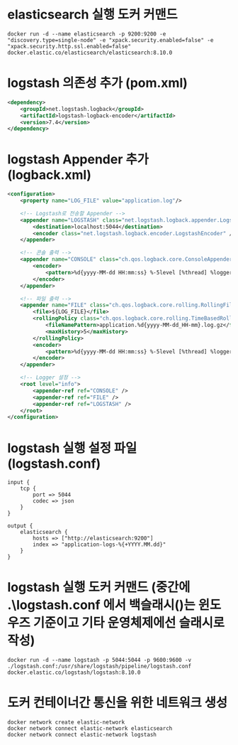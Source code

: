 # elasticsearch 실행 도커 커맨드
`docker run -d --name elasticsearch -p 9200:9200 -e "discovery.type=single-node" -e "xpack.security.enabled=false" -e "xpack.security.http.ssl.enabled=false" docker.elastic.co/elasticsearch/elasticsearch:8.10.0`

# logstash 의존성 추가 (pom.xml)
```xml
<dependency>
    <groupId>net.logstash.logback</groupId>
    <artifactId>logstash-logback-encoder</artifactId>
    <version>7.4</version>
</dependency>
```

# logstash Appender 추가 (logback.xml)
```xml
<configuration>
    <property name="LOG_FILE" value="application.log"/>

    <!-- Logstash로 전송할 Appender -->
    <appender name="LOGSTASH" class="net.logstash.logback.appender.LogstashTcpSocketAppender">
        <destination>localhost:5044</destination>
        <encoder class="net.logstash.logback.encoder.LogstashEncoder" />
    </appender>

    <!-- 콘솔 출력 -->
    <appender name="CONSOLE" class="ch.qos.logback.core.ConsoleAppender">
        <encoder>
            <pattern>%d{yyyy-MM-dd HH:mm:ss} %-5level [%thread] %logger{36} - %msg%n</pattern>
        </encoder>
    </appender>

    <!-- 파일 출력 -->
    <appender name="FILE" class="ch.qos.logback.core.rolling.RollingFileAppender">
        <file>${LOG_FILE}</file>
        <rollingPolicy class="ch.qos.logback.core.rolling.TimeBasedRollingPolicy">
            <fileNamePattern>application.%d{yyyy-MM-dd_HH-mm}.log.gz</fileNamePattern>
            <maxHistory>5</maxHistory>
        </rollingPolicy>
        <encoder>
            <pattern>%d{yyyy-MM-dd HH:mm:ss} %-5level [%thread] %logger{36} - %msg%n</pattern>
        </encoder>
    </appender>

    <!-- Logger 설정 -->
    <root level="info">
        <appender-ref ref="CONSOLE" />
        <appender-ref ref="FILE" />
        <appender-ref ref="LOGSTASH" />
    </root>
</configuration>
```

# logstash 실행 설정 파일 (logstash.conf)
```
input {
    tcp {
        port => 5044
        codec => json
    }
}

output {
    elasticsearch {
        hosts => ["http://elasticsearch:9200"]
        index => "application-logs-%{+YYYY.MM.dd}"
    }
}
```


# logstash 실행 도커 커맨드 (중간에 .\logstash.conf 에서 백슬래시(\)는 윈도우즈 기준이고 기타 운영체제에선 슬래시로 작성)
`docker run -d --name logstash -p 5044:5044 -p 9600:9600 -v ./logstash.conf:/usr/share/logstash/pipeline/logstash.conf docker.elastic.co/logstash/logstash:8.10.0`

# 도커 컨테이너간 통신을 위한 네트워크 생성
```
docker network create elastic-network
docker network connect elastic-network elasticsearch
docker network connect elastic-network logstash
```
